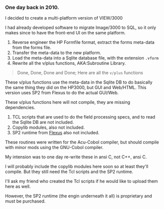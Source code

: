 ### One day back in 2010.

I decided to create a multi-platform version of VIEW/3000

I had already developed software to migrate Image/3000 to SQL, so it only makes since to have the front-end UI on the same platform.

1. Reverse engineer the HP Formfile format, extract the forms meta-data from the forms file.
2. Transfer the meta-data to the new platform.
3. Load the meta-data into a Sqlite database file, with the extension `.vform`
4. Rewrite all the v/plus functions, AKA:Subroutine Library.

> Done, Done, Done and Done; Here are all the `v/plus` functions

These v/plus functions use the meta-data in the Sqlite DB to do basically the same thing they did on the HP3000, but GUI and Web/HTML. This version uses SP2 from Flexus to do the actual GUI/Web.

These v/plus functions here will not compile, they are missing dependencies.

1. TCL scripts that are used to do the field processing specs, and to read the Sqlite DB are not included.
2. Copylib modules, also not included.
3. SP2 runtime from [Flexus](https://flexus.com/) also not included.

These routines were written for the Acu-Cobol compiler, but should compile with minor mods using the GNU-Cobol compiler.

My intension was to one day re-write these in ansi C, not C++, ansi C.

I will probably include the copylib modules here soon so at least they'll compile. But they still need the Tcl scripts and the SP2 runtime.

I'll ask my friend who created the Tcl scripts if he would like to upload them here as well.

However, the SP2 runtime (the engin underneath it all) is proprietary and must be purchased.

